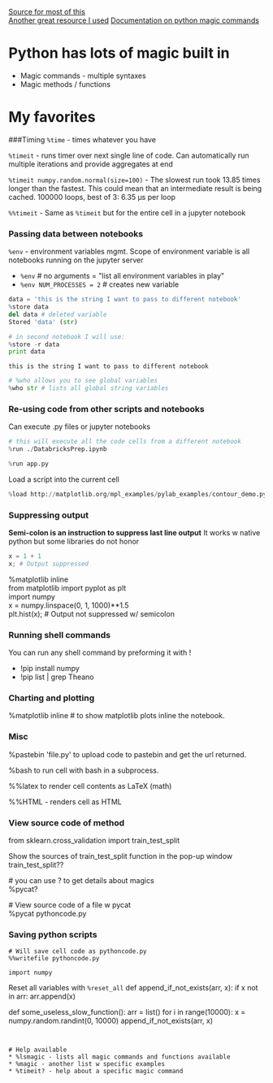 [Source for most of this](http://arogozhnikov.github.io/2016/09/10/jupyter-features.html)\
[Another great resource I used](https://blog.dominodatalab.com/lesser-known-ways-of-using-notebooks/)
[Documentation on python magic commands](https://ipython.readthedocs.io/en/stable/interactive/magics.html)

# Python has lots of magic built in
* Magic commands - multiple syntaxes
* Magic methods / functions

# My favorites
###Timing
`%time` - times whatever you have

`%timeit` - runs timer over next single line of code. Can automatically run multiple iterations and provide aggregates at end

`%timeit numpy.random.normal(size=100)` - 
The slowest run took 13.85 times longer than the fastest. This could mean that an intermediate result is being cached.
100000 loops, best of 3: 6.35 µs per loop

`%%timeit` - Same as `%timeit` but for the entire cell in a jupyter notebook

### Passing data between notebooks 
`%env` - environment variables mgmt. Scope of environment variable is all notebooks running on the jupyter server
* `%env` # no arguments = "list all environment variables in play"
* `%env NUM_PROCESSES = 2` # creates new variable

```python
data = 'this is the string I want to pass to different notebook'
%store data
del data # deleted variable
Stored 'data' (str)
```

```python
# in second notebook I will use:
%store -r data
print data
```

```shell
this is the string I want to pass to different notebook
```

```python
# %who allows you to see global variables
%who str # lists all global string variables
```


### Re-using code from other scripts and notebooks 
Can execute .py files or jupyter notebooks
```python
# this will execute all the code cells from a different notebook
%run ./DatabricksPrep.ipynb

%run app.py
```

Load a script into the current cell
```python
%load http://matplotlib.org/mpl_examples/pylab_examples/contour_demo.py
```

### Suppressing output 
**Semi-colon is an instruction to suppress last line output**
It works w native python but some libraries do not honor

```python
x = 1 + 1
x; # Output suppressed 
```

%matplotlib inline\
from matplotlib import pyplot as plt\
import numpy\
x = numpy.linspace(0, 1, 1000)**1.5\
plt.hist(x); # Output not suppressed w/ semicolon

### Running shell commands
You can run any shell command by preforming it with !
* !pip install numpy
* !pip list | grep Theano

### Charting and plotting

%matplotlib inline \# to show matplotlib plots inline the notebook.

### Misc
%pastebin 'file.py' to upload code to pastebin and get the url returned.

%bash to run cell with bash in a subprocess.

%%latex to render cell contents as LaTeX (math)

%%HTML - renders cell as HTML

### View source code of method

from sklearn.cross_validation import train_test_split

Show the sources of train_test_split function in the pop-up window\
train_test_split??

\# you can use ? to get details about magics\
%pycat?

\# View source code of a file w pycat\
%pycat pythoncode.py

### Saving python scripts
~~~
# Will save cell code as pythoncode.py
%%writefile pythoncode.py

import numpy
~~~

Reset all variables with `%reset_all`
def append_if_not_exists(arr, x):
    if x not in arr:
        arr.append(x)
        
def some_useless_slow_function():
    arr = list()
    for i in range(10000):
        x = numpy.random.randint(0, 10000)
        append_if_not_exists(arr, x)
~~~


# Help available
* %lsmagic - lists all magic commands and functions available 
* %magic - another list w specific examples
* %timeit? - help about a specific magic command



